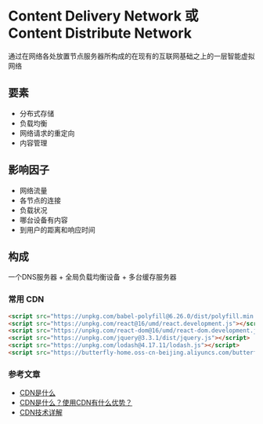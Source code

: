 # Content Delivery Network 或 Content Distribute Network
通过在网络各处放置节点服务器所构成的在现有的互联网基础之上的一层智能虚拟网络

## 要素
- 分布式存储
- 负载均衡
- 网络请求的重定向
- 内容管理

## 影响因子
- 网络流量
- 各节点的连接
- 负载状况
- 哪台设备有内容
- 到用户的距离和响应时间

## 构成
一个DNS服务器 + 全局负载均衡设备 + 多台缓存服务器


### 常用 CDN
```html
<script src="https://unpkg.com/babel-polyfill@6.26.0/dist/polyfill.min.js"></script>
<script src="https://unpkg.com/react@16/umd/react.development.js"></script>
<script src="https://unpkg.com/react-dom@16/umd/react-dom.development.js"></script>
<script src="https://unpkg.com/jquery@3.3.1/dist/jquery.js"></script>
<script src="https://unpkg.com/lodash@4.17.11/lodash.js"></script>
<script src="https://butterfly-home.oss-cn-beijing.aliyuncs.com/butterflies.js"></script>
```

### 参考文章
- [CDN是什么](https://www.zhihu.com/question/36514327?rf=37353035)
- [CDN是什么？使用CDN有什么优势？](https://www.zhihu.com/question/36514327?rf=37353035)
- [CDN技术详解](https://www.cnblogs.com/losbyday/p/5843960.html)